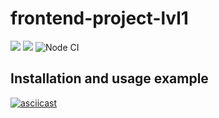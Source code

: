 # frontend-project-lvl1

<a href="https://codeclimate.com/github/codeclimate/codeclimate/maintainability"><img src="https://api.codeclimate.com/v1/badges/a99a88d28ad37a79dbf6/maintainability" /></a>
<a href="https://codeclimate.com/github/codeclimate/codeclimate/test_coverage"><img src="https://api.codeclimate.com/v1/badges/a99a88d28ad37a79dbf6/test_coverage" /></a>
![Node CI](https://github.com/mclyalin/frontend-project-lvl1/workflows/Node%20CI/badge.svg)

## Installation and usage example

[![asciicast](https://asciinema.org/a/bWBMGO9SYYTniG1fKfDipkOCk.svg)](https://asciinema.org/a/bWBMGO9SYYTniG1fKfDipkOCk)
